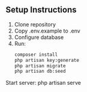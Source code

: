 ## Setup Instructions

1. Clone repository
2. Copy .env.example to .env
3. Configure database
4. Run:
   ```bash
   composer install
   php artisan key:generate
   php artisan migrate
   php artisan db:seed

Start server: php artisan serve